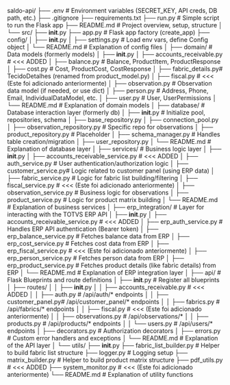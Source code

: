 saldo-api/
├── .env                 # Environment variables (SECRET_KEY, API creds, DB path, etc.)
├── .gitignore
├── requirements.txt
├── run.py               # Simple script to run the Flask app
├── README.md            # Project overview, setup, structure
│
└── src/
    ├── __init__.py
    ├── app.py               # Flask app factory (create_app)
    ├── config/
    │   ├── __init__.py
    │   ├── settings.py      # Load env vars, define Config object
    │   └── README.md        # Explanation of config files
    │
    ├── domain/              # Data models (formerly models)
    │   ├── __init__.py
    │   ├── accounts_receivable.py # <<< ADDED
    │   ├── balance.py       # Balance, ProductItem, ProductResponse
    │   ├── cost.py          # Cost, ProductCost, CostResponse
    │   ├── fabric_details.py# TecidoDetalhes (renamed from product_model.py)
    │   ├── fiscal.py        # <<< (Este foi adicionado anteriormente)
    │   ├── observation.py   # Observation data model (if needed, or use dict)
    │   ├── person.py        # Address, Phone, Email, IndividualDataModel, etc.
    │   ├── user.py          # User, UserPermissions
    │   └── README.md        # Explanation of domain models
    │
    ├── database/            # Database interaction layer (formerly db)
    │   ├── __init__.py      # Initialize pool, repositories, schema
    │   ├── base_repository.py
    │   ├── connection_pool.py
    │   ├── observation_repository.py # Specific repo for observations
    │   ├── product_repository.py # Placeholder
    │   ├── schema_manager.py # Handles table creation/migration
    │   ├── user_repository.py
    │   └── README.md        # Explanation of database layer
    │
    ├── services/            # Business logic layer
    │   ├── __init__.py
    │   ├── accounts_receivable_service.py # <<< ADDED
    │   ├── auth_service.py    # User authentication/authorization logic
    │   ├── customer_service.py# Logic related to customer panel (using ERP data)
    │   ├── fabric_service.py  # Logic for fabric list building/filtering
    │   ├── fiscal_service.py  # <<< (Este foi adicionado anteriormente)
    │   ├── observation_service.py # Business logic for observations
    │   ├── product_service.py # Logic for product matrix building
    │   └── README.md        # Explanation of business services
    │
    ├── erp_integration/     # Layer for interacting with the TOTVS ERP API
    │   ├── __init__.py
    │   ├── accounts_receivable_service.py # <<< ADDED
    │   ├── erp_auth_service.py # Handles ERP API authentication (Bearer token)
    │   ├── erp_balance_service.py # Fetches balance data from ERP
    │   ├── erp_cost_service.py    # Fetches cost data from ERP
    │   ├── erp_fiscal_service.py # <<< (Este foi adicionado anteriormente)
    │   ├── erp_person_service.py  # Fetches person data from ERP
    │   ├── erp_product_service.py # Fetches product details (like fabric details) from ERP
    │   └── README.md        # Explanation of ERP integration layer
    │
    ├── api/                 # Flask Blueprints and route definitions
    │   ├── __init__.py      # Register all blueprints
    │   ├── routes/
    │   │   ├── __init__.py
    │   │   ├── accounts_receivable.py # <<< ADDED
    │   │   ├── auth.py          # /api/auth/* endpoints
    │   │   ├── customer_panel.py# /api/customer_panel/* endpoints
    │   │   ├── fabrics.py       # /api/fabrics/* endpoints
    │   │   ├── fiscal.py        # <<< (Este foi adicionado anteriormente)
    │   │   ├── observations.py  # /api/observations/*
    │   │   ├── products.py      # /api/products/* endpoints
    │   │   └── users.py         # /api/users/* endpoints
    │   ├── decorators.py    # Authorization decorators
    │   ├── errors.py        # Custom error handlers and exceptions
    │   └── README.md        # Explanation of the API layer
    │
    └── utils/
        ├── __init__.py
        ├── fabric_list_builder.py # Helper to build fabric list structure
        ├── logger.py          # Logging setup
        ├── matrix_builder.py  # Helper to build product matrix structure
        ├── pdf_utils.py       # <<< ADDED
        ├── system_monitor.py  # <<< (Este foi adicionado anteriormente)
        └── README.md        # Explanation of utility functions